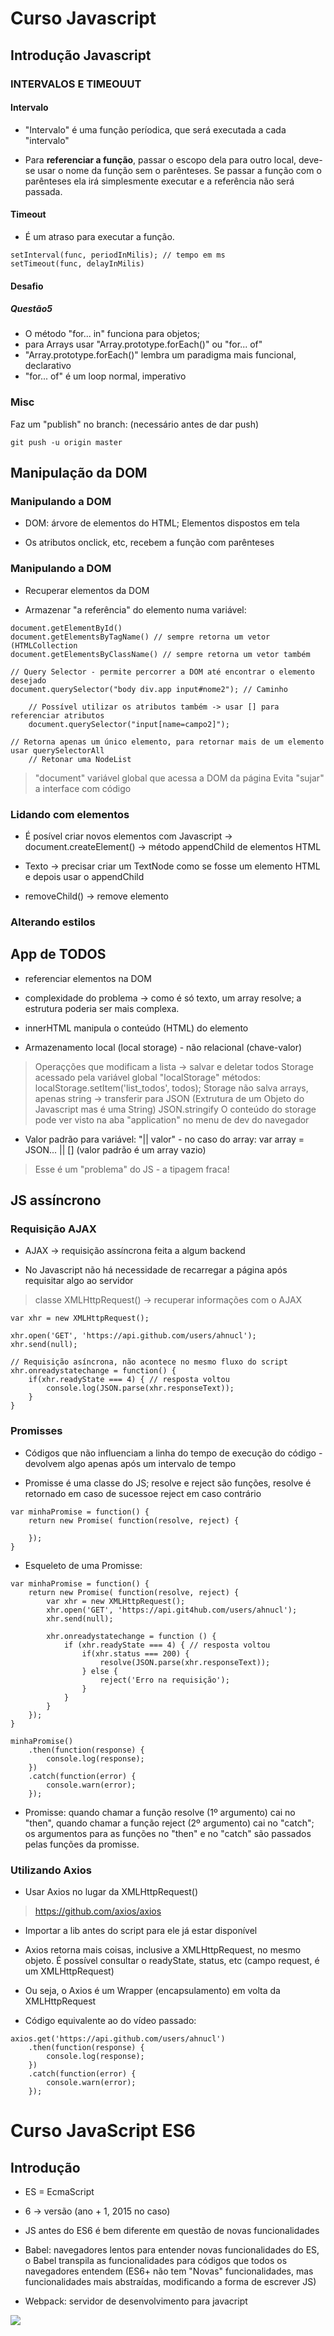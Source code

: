 # Curso Javascript

## Introdução Javascript

### INTERVALOS E TIMEOUUT

#### Intervalo
- "Intervalo" é uma função períodica, que será executada a cada "intervalo"

- Para **referenciar a função**, passar o escopo dela para outro local, deve-se usar o nome da função sem o parênteses. Se passar a função com o parênteses ela irá simplesmente executar e a referência não será passada.

#### Timeout
- É um atraso para executar a função.

```
setInterval(func, periodInMilis); // tempo em ms
setTimeout(func, delayInMilis)
```

#### Desafio

##### Questão5 

- O método "for... in" funciona para objetos; 
- para Arrays usar "Array.prototype.forEach()" ou "for... of"
- "Array.prototype.forEach()" lembra um paradigma mais funcional, declarativo
- "for... of" é um loop normal, imperativo

### Misc

Faz um "publish" no branch: (necessário antes de dar push)
``` 
git push -u origin master
```

## Manipulação da DOM

### Manipulando a DOM

- DOM: árvore de elementos do HTML; Elementos dispostos em tela

- Os atributos onclick, etc, recebem a função com parênteses


### Manipulando a DOM

- Recuperar elementos da DOM

- Armazenar "a referência" do elemento numa variável:
```
document.getElementById()
document.getElementsByTagName() // sempre retorna um vetor (HTMLCollection
document.getElementsByClassName() // sempre retorna um vetor também

// Query Selector - permite percorrer a DOM até encontrar o elemento desejado
document.querySelector("body div.app input#nome2"); // Caminho
    
    // Possível utilizar os atributos também -> usar [] para referenciar atributos
    document.querySelector("input[name=campo2]");

// Retorna apenas um único elemento, para retornar mais de um elemento usar querySelectorAll
    // Retonar uma NodeList

```
> "document" variável global que acessa a DOM da página
> Evita "sujar" a interface com código

### Lidando com elementos

- É posível criar novos elementos com Javascript 
    -> document.createElement()
    -> método appendChild de elementos HTML

- Texto -> precisar criar um TextNode como se fosse um elemento HTML e depois usar o appendChild

- removeChild() -> remove elemento

### Alterando estilos


## App de TODOS

- referenciar elementos na DOM

- complexidade do problema -> como é só texto, um array resolve; a estrutura poderia ser mais complexa.

- innerHTML manipula o conteúdo (HTML) do elemento

- Armazenamento local (local storage) - não relacional (chave-valor)

> Operaçções que modificam a lista -> salvar e deletar todos
> Storage acessado pela variável global "localStorage"
> métodos: localStorage.setItem('list_todos', todos);
> Storage não salva arrays, apenas string -> transferir para JSON (Extrutura de um Objeto do Javascript mas é uma String)
> JSON.stringify
> O conteúdo do storage pode ver visto na aba "application" no menu de dev do navegador

- Valor padrão para variável: "|| valor" - no caso do array: var array = JSON... || [] (valor padrão é um array vazio)
> Esse é um "problema" do JS - a tipagem fraca!
  
## JS assíncrono

### Requisição AJAX

- AJAX -> requisição assíncrona feita a algum backend

- No Javascript não há necessidade de recarregar a página após requisitar algo ao servidor

> classe XMLHttpRequest() -> recuperar informações com o AJAX


```(Javascript)
var xhr = new XMLHttpRequest();

xhr.open('GET', 'https://api.github.com/users/ahnucl');
xhr.send(null);

// Requisição asíncrona, não acontece no mesmo fluxo do script
xhr.onreadystatechange = function() {
    if(xhr.readyState === 4) { // resposta voltou
        console.log(JSON.parse(xhr.responseText));
    }
}
```

### Promisses

- Códigos que não influenciam a linha do tempo de execução do código - devolvem algo apenas após um intervalo de tempo

- Promisse é uma classe do JS; resolve e reject são funções, resolve é retornado em caso de sucessoe reject em caso contrário
```
var minhaPromise = function() {
    return new Promise( function(resolve, reject) {
        
    });
}
```

- Esqueleto de uma Promisse:
```
var minhaPromise = function() {
    return new Promise( function(resolve, reject) {
        var xhr = new XMLHttpRequest();
        xhr.open('GET', 'https://api.git4hub.com/users/ahnucl');
        xhr.send(null);

        xhr.onreadystatechange = function () {
            if (xhr.readyState === 4) { // resposta voltou
                if(xhr.status === 200) {
                    resolve(JSON.parse(xhr.responseText));
                } else {
                    reject('Erro na requisição');
                }
            }
        }
    });
}

minhaPromise()
    .then(function(response) {
        console.log(response);
    })
    .catch(function(error) {
        console.warn(error);
    });
``` 

- Promisse: quando chamar a função resolve (1º argumento) cai no "then", quando chamar a função reject (2º argumento) cai no "catch"; os argumentos para as funções no "then" e no "catch" são passados pelas funções da promisse.

### Utilizando Axios

- Usar Axios no lugar da XMLHttpRequest()
> https://github.com/axios/axios

- Importar a lib antes do script para ele já estar disponível

- Axios retorna mais coisas, inclusive a XMLHttpRequest, no mesmo objeto. É possível consultar o readyState, status, etc (campo request, é um XMLHttpRequest)

- Ou seja, o Axios é um Wrapper (encapsulamento) em volta da XMLHttpRequest

- Código equivalente ao do vídeo passado:
```
axios.get('https://api.github.com/users/ahnucl')
    .then(function(response) {
        console.log(response);
    })
    .catch(function(error) {
        console.warn(error);
    });
```

# Curso JavaScript ES6

## Introdução

- ES = EcmaScript

- 6 -> versão (ano + 1, 2015 no caso)

- JS antes do ES6 é bem diferente em questão de novas funcionalidades

- Babel: navegadores lentos para entender novas funcionalidades do ES, o Babel transpila as funcionalidades para códigos que todos os navegadores entendem (ES6+ não tem "Novas" funcionalidades, mas funcionalidades mais abstraídas, modificando a forma de escrever JS)

- Webpack: servidor de desenvolvimento para javacript

![](/misc/ES6.png)

